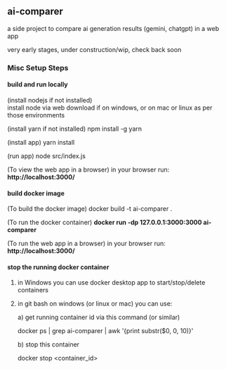 <h2>ai-comparer</h2>

a side project to compare ai generation results (gemini, chatgpt) in a web app

very early stages, under construction/wip, check back soon

<h3>Misc Setup Steps</h3>

<h4>build and run locally</h4>

(install nodejs if not installed) <br/>
install node via web download if on windows, or on mac or linux as per those environments

(install yarn if not installed)
npm install -g yarn

(install app)
yarn install

(run app)
node src/index.js

(To view the web app in a browser)
in your browser run:
**http://localhost:3000/**

<h4>build docker image</h4>

(To build the docker image)
docker build -t ai-comparer .

(To run the docker container)
**docker run -dp 127.0.0.1:3000:3000 ai-comparer** 

(To run the web app in a browser)
in your browser run:
**http://localhost:3000/**

<h4>stop the running docker container</h4>

1) in Windows you can use docker desktop app to start/stop/delete containers

2) in git bash on windows (or linux or mac) you can use:

   a) get running container id via this command (or similar)
   
   docker ps | grep ai-comparer | awk '{print substr($0, 0, 10)}'

   b) stop this container

   docker stop <container_id>





